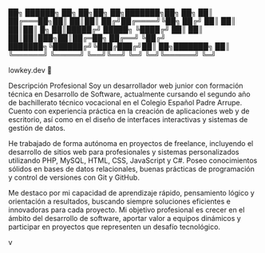 ██╗ ██████╗ ██╗ ██╗██╗ ██╗███████╗██╗ ██╗
██║ ██╔═══██╗██║ ██║██║ ██╔╝██╔════╝╚██╗ ██╔╝
██║ ██║ ██║██║ █╗ ██║█████╔╝ █████╗ ╚████╔╝
██║ ██║ ██║██║███╗██║██╔═██╗ ██╔══╝ ╚██╔╝
███████╗╚██████╔╝╚███╔███╔╝██║ ██╗███████╗ ██║
╚══════╝ ╚═════╝ ╚══╝╚══╝ ╚═╝ ╚═╝╚══════╝ ╚═╝


lowkey.dev 🚀

Descripción Profesional
Soy un desarrollador web junior con formación técnica en Desarrollo de Software, actualmente cursando el segundo año de bachillerato técnico vocacional en el Colegio Español Padre Arrupe. Cuento con experiencia práctica en la creación de aplicaciones web y de escritorio, así como en el diseño de interfaces interactivas y sistemas de gestión de datos.

He trabajado de forma autónoma en proyectos de freelance, incluyendo el desarrollo de sitios web para profesionales y sistemas personalizados utilizando PHP, MySQL, HTML, CSS, JavaScript y C#. Poseo conocimientos sólidos en bases de datos relacionales, buenas prácticas de programación y control de versiones con Git y GitHub.

Me destaco por mi capacidad de aprendizaje rápido, pensamiento lógico y orientación a resultados, buscando siempre soluciones eficientes e innovadoras para cada proyecto. Mi objetivo profesional es crecer en el ámbito del desarrollo de software, aportar valor a equipos dinámicos y participar en proyectos que representen un desafío tecnológico.

v
